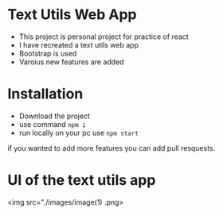 # Text Utils Web App
- This project is personal project for practice of react
- I have recreated a text utils web app
- Bootstrap is used
- Varoius new features are added

# Installation
- Download the project
- use command `npm i`
- run locally on your pc use `npm start`

if you wanted to add more features you can add pull resquests.
# UI of the text utils app
<img src="./images/image(1) .png>
